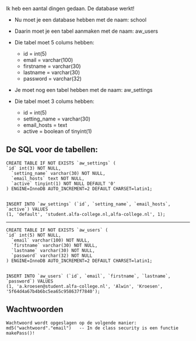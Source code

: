 Ik heb een aantal dingen gedaan.
De database werkt!

- Nu moet je een database hebben met de naam: school
- Daarin moet je een tabel aanmaken met de naam: aw_users
- Die tabel moet 5 colums hebben:
    - id = int(5)
    - email = varchar(100)
    - firstname = varchar(30)
    - lastname = varchar(30)
    - password = varchar(32)

- Je moet nog een tabel hebben met de naam: aw_settings
- Die tabel moet 3 colums hebben:
    - id = int(5)
    - setting_name = varchar(30)
    - email_hosts = text
    - active = boolean of tinyint(1)

De SQL voor de tabellen:
------------

    CREATE TABLE IF NOT EXISTS `aw_settings` (
    `id` int(3) NOT NULL,
      `setting_name` varchar(30) NOT NULL,
      `email_hosts` text NOT NULL,
      `active` tinyint(1) NOT NULL DEFAULT '0'
    ) ENGINE=InnoDB AUTO_INCREMENT=2 DEFAULT CHARSET=latin1;


    INSERT INTO `aw_settings` (`id`, `setting_name`, `email_hosts`, `active`) VALUES
    (1, 'default', 'student.alfa-college.nl,alfa-college.nl', 1);

------------

    CREATE TABLE IF NOT EXISTS `aw_users` (
    `id` int(5) NOT NULL,
      `email` varchar(100) NOT NULL,
      `firstname` varchar(30) NOT NULL,
      `lastname` varchar(30) NOT NULL,
      `password` varchar(32) NOT NULL
    ) ENGINE=InnoDB AUTO_INCREMENT=2 DEFAULT CHARSET=latin1;


    INSERT INTO `aw_users` (`id`, `email`, `firstname`, `lastname`, `password`) VALUES
    (1, 'a.kroesen@student.alfa-college.nl', 'Alwin', 'Kroesen', '5f64d4a67b4b6bc5ea65c958637f7840');


Wachtwoorden
------------

    Wachtwoord wordt opgeslagen op de volgende manier:
    md5("wachtwoord"."email")   -- In de class security is een functie makePass()!
